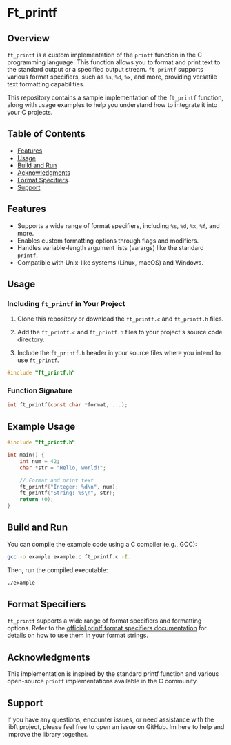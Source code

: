 # Ft_printf

## Overview

`ft_printf` is a custom implementation of the `printf` function in the C programming language. This function allows you to format and print text to the standard output or a specified output stream. `ft_printf` supports various format specifiers, such as `%s`, `%d`, `%x`, and more, providing versatile text formatting capabilities.

This repository contains a sample implementation of the `ft_printf` function, along with usage examples to help you understand how to integrate it into your C projects.

## Table of Contents

- [Features](#features)
- [Usage](#usage)
- [Build and Run](#build-and-run)
- [Acknowledgments](#acknowledgments)
- [Format Specifiers](#format-specifiers).
- [Support](#support)

## Features

- Supports a wide range of format specifiers, including `%s`, `%d`, `%x`, `%f`, and more.
- Enables custom formatting options through flags and modifiers.
- Handles variable-length argument lists (varargs) like the standard `printf`.
- Compatible with Unix-like systems (Linux, macOS) and Windows.

## Usage

### Including `ft_printf` in Your Project

1. Clone this repository or download the `ft_printf.c` and `ft_printf.h` files.

2. Add the `ft_printf.c` and `ft_printf.h` files to your project's source code directory.

3. Include the `ft_printf.h` header in your source files where you intend to use `ft_printf`.

```c
#include "ft_printf.h"
```

### Function Signature

```c
int ft_printf(const char *format, ...);
```

## Example Usage

```c
#include "ft_printf.h"

int main() {
    int num = 42;
    char *str = "Hello, world!";

    // Format and print text
    ft_printf("Integer: %d\n", num);
    ft_printf("String: %s\n", str);
    return (0);
}
```

## Build and Run

You can compile the example code using a C compiler (e.g., GCC):
```bash
gcc -o example example.c ft_printf.c -I.
```
Then, run the compiled executable:
```bash
./example
```

## Format Specifiers

`ft_printf` supports a wide range of format specifiers and formatting options. Refer to the [official printf format specifiers documentation](https://en.cppreference.com/w/c/io/fprintf) for details on how to use them in your format strings.

## Acknowledgments

This implementation is inspired by the standard printf function and various open-source `printf` implementations available in the C community.


## Support 

If you have any questions, encounter issues, or need assistance with the libft project, please feel free to open an issue on GitHub. Im here to help and improve the library together.


